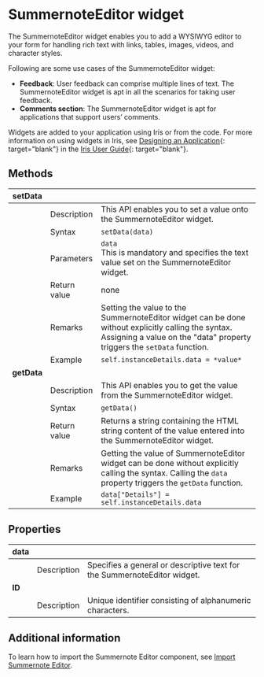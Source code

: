 # SummernoteEditor widget

The SummernoteEditor widget enables you to add a WYSIWYG editor to your form for handling rich text with links, tables, images, videos, and character styles. 

Following are some use cases of the SummernoteEditor widget:

- **Feedback**: User feedback can comprise multiple lines of text. The SummernoteEditor widget is apt in all the scenarios for taking user feedback.
- **Comments section**: The SummernoteEditor widget is apt for applications that support users’ comments. 

Widgets are added to your application using Iris or from the code. For more information on using widgets in Iris, see [Designing an Application](https://opensource.hcltechsw.com/volt-mx-docs/95/docs/documentation/Iris/iris_user_guide/Content/Part_II_CreatingAnApplication.html){: target="blank"} in the [Iris User Guide](https://opensource.hcltechsw.com/volt-mx-docs/95/docs/documentation/Iris/iris_user_guide/Content/Introduction.html){: target="blank"}.

## Methods

|setData| | |
|---|---|---|
||Description|This API enables you to set a value onto the SummernoteEditor widget.|
||Syntax|`setData(data)`|
||Parameters|`data`<br>This is mandatory and specifies the text value set on the SummernoteEditor widget.|
||Return value|none|
||Remarks|Setting the value to the SummernoteEditor widget can be done without explicitly calling the syntax. Assigning a value on the "data" property triggers the `setData` function. 
||Example|`self.instanceDetails.data = *value*`|
|**getData**| | |
||Description|This API enables you to get the value from the SummernoteEditor widget.|
||Syntax|`getData()`|
||Return value|Returns a string containing the HTML string content of the value entered into the SummernoteEditor widget.|
||Remarks|Getting the value of SummernoteEditor widget can be done without explicitly calling the syntax. Calling the `data` property triggers the `getData` function.|
||Example|`data["Details"] = self.instanceDetails.data`|

## Properties

|data|||
|---|---|---|
||Description|Specifies a general or descriptive text for the SummernoteEditor widget.|
|**ID**|||
||Description|Unique identifier consisting of alphanumeric characters.|

## Additional information

To learn how to import the Summernote Editor component, see [Import Summernote Editor](../howto/summernote.md).
